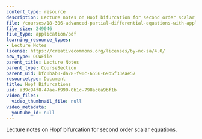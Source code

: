 ```yaml
---
content_type: resource
description: Lecture notes on Hopf bifurcation for second order scalar equations.
file: /courses/18-306-advanced-partial-differential-equations-with-applications-fall-2009/a39c94f847aef9900b1c798ac6a9bf1b_MIT18_306f09_lec27_HopfBif.pdf
file_size: 249046
file_type: application/pdf
learning_resource_types:
- Lecture Notes
license: https://creativecommons.org/licenses/by-nc-sa/4.0/
ocw_type: OCWFile
parent_title: Lecture Notes
parent_type: CourseSection
parent_uid: bfc0bab0-da28-f90c-6556-69b5f33eae57
resourcetype: Document
title: Hopf Bifurcations
uid: a39c94f8-47ae-f990-0b1c-798ac6a9bf1b
video_files:
  video_thumbnail_file: null
video_metadata:
  youtube_id: null
---
```

Lecture notes on Hopf bifurcation for second order scalar equations.